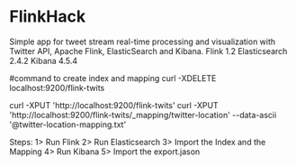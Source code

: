 # FlinkHack
Simple app for tweet stream real-time processing and visualization with Twitter API, Apache Flink, ElasticSearch and Kibana.
Flink 1.2
Elasticsearch 2.4.2
Kibana 4.5.4

#command to create index and mapping
curl -XDELETE localhost:9200/flink-twits

curl -XPUT 'http://localhost:9200/flink-twits'
curl -XPUT 'http://localhost:9200/flink-twits/_mapping/twitter-location' --data-ascii '@twitter-location-mapping.txt'

Steps:
1> Run Flink
2> Run Elasticsearch
3> Import the Index and the Mapping
4> Run Kibana
5> Import the export.jason
